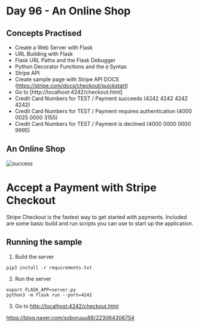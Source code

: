 # Day 96 - An Online Shop
## Concepts Practised
- Create a Web Server with Flask
- URL Building with Flask
- Flask URL Paths and the Flask Debugger
- Python Decorator Functions and the `@` Syntax
- Stripe API
- Create sample page with Stripe API DOCS (https://stripe.com/docs/checkout/quickstart)
- Go to [http://localhost:4242/checkout.html]
- Credit Card Numbers for TEST / Payment succeeds (4242 4242 4242 4242)
- Credit Card Numbers for TEST / Payment requires authentication (4000 0025 0000 3155)
- Credit Card Numbers for TEST / Payment is declined (4000 0000 0000 9995)

## An Online Shop

![success](https://user-images.githubusercontent.com/116648895/229669878-a48457d3-2f72-44ef-8d02-df2f25d8ccba.gif)


# Accept a Payment with Stripe Checkout

Stripe Checkout is the fastest way to get started with payments. Included are some basic build and run scripts you can use to start up the application.

## Running the sample

1. Build the server

~~~
pip3 install -r requirements.txt
~~~

2. Run the server

~~~
export FLASK_APP=server.py
python3 -m flask run --port=4242
~~~

3. Go to [http://localhost:4242/checkout.html](http://localhost:4242/checkout.html)

https://blog.naver.com/soboruuu88/223064306754
